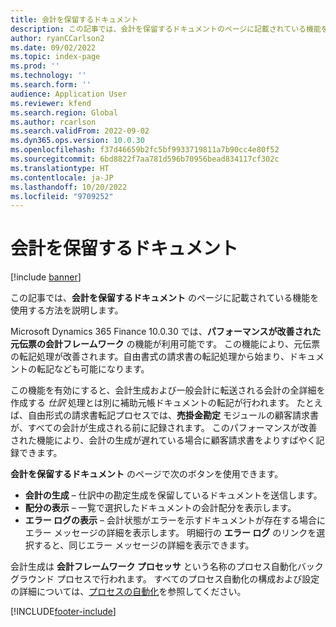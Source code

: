 ```yaml
---
title: 会計を保留するドキュメント
description: この記事では、会計を保留するドキュメントのページに記載されている機能を使用する方法を説明します。
author: ryanCCarlson2
ms.date: 09/02/2022
ms.topic: index-page
ms.prod: ''
ms.technology: ''
ms.search.form: ''
audience: Application User
ms.reviewer: kfend
ms.search.region: Global
ms.author: rcarlson
ms.search.validFrom: 2022-09-02
ms.dyn365.ops.version: 10.0.30
ms.openlocfilehash: f37d46659b2fc5bf9933719811a7b90cc4e80f52
ms.sourcegitcommit: 6bd8822f7aa781d596b70956bead834117cf302c
ms.translationtype: HT
ms.contentlocale: ja-JP
ms.lasthandoff: 10/20/2022
ms.locfileid: "9709252"
---
```

# <a name="documents-pending-accounting"></a>会計を保留するドキュメント

[!include [banner](../includes/banner.md)]

この記事では、**会計を保留するドキュメント** のページに記載されている機能を使用する方法を説明します。

Microsoft Dynamics 365 Finance 10.0.30 では、**パフォーマンスが改善された元伝票の会計フレームワーク** の機能が利用可能です。 この機能により、元伝票の転記処理が改善されます。自由書式の請求書の転記処理から始まり、ドキュメントの転記なども可能になります。

この機能を有効にすると、会計生成および一般会計に転送される会計の全詳細を作成する *仕訳* 処理とは別に補助元帳ドキュメントの転記が行われます。 たとえば、自由形式の請求書転記プロセスでは、**売掛金勘定** モジュールの顧客請求書が、すべての会計が生成される前に記録されます。 このパフォーマンスが改善された機能により、会計の生成が遅れている場合に顧客請求書をよりすばやく記録できます。

**会計を保留するドキュメント** のページで次のボタンを使用できます。

- **会計の生成** – 仕訳中の勘定生成を保留しているドキュメントを送信します。
- **配分の表示** – 一覧で選択したドキュメントの会計配分を表示します。
- **エラー ログの表示** – 会計状態がエラーを示すドキュメントが存在する場合にエラー メッセージの詳細を表示します。 明細行の **エラー ログ** のリンクを選択すると、同じエラー メッセージの詳細を表示できます。

会計生成は **会計フレームワーク プロセッサ** という名称のプロセス自動化バックグラウンド プロセスで行われます。 すべてのプロセス自動化の構成および設定の詳細については、[プロセスの自動化](../../fin-ops-core/dev-itpro/sysadmin/process-automation.md)を参照してください。

[!INCLUDE[footer-include](../../includes/footer-banner.md)]
